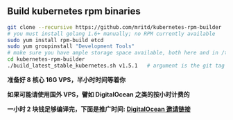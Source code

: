 Build kubernetes rpm binaries
-------------
```bash
git clone --recursive https://github.com/mritd/kubernetes-rpm-builder
# you must install golang 1.6+ manually; no RPM currently available
sudo yum install rpm-build etcd
sudo yum groupinstall "Development Tools"
# make sure you have ample storage space available, both here and in /tm; 5GB is not enough
cd kubernetes-rpm-builder
./build_latest_stable_kubernetes.sh v1.5.1   # argument is the git tag to build
```

**准备好 8 核心 16G VPS，半小时时间等着你**

**如果可能请使用国外 VPS，譬如 DigitalOcean 之类的按小时计费的**

**一小时 2 块钱足够编译完，下面是推广时间: [DigitalOcean 邀请链接](https://m.do.co/c/942d5ae7a61c)**
